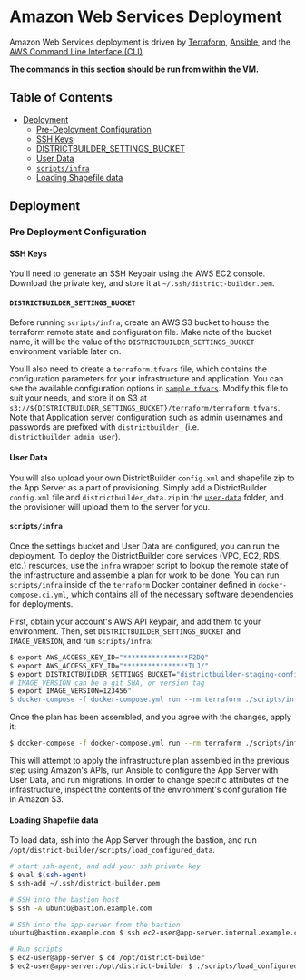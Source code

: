 # Amazon Web Services Deployment

Amazon Web Services deployment is driven by [Terraform](https://terraform.io/), [Ansible](https://www.ansible.com/), and the [AWS Command Line Interface (CLI)](http://aws.amazon.com/cli/).

**The commands in this section should be run from within the VM.**

## Table of Contents

* [Deployment](#deployment)
    * [Pre-Deployment Configuration](#pre-deployment-configuration)
    * [SSH Keys](#ssh-keys)
    * [DISTRICTBUILDER_SETTINGS_BUCKET](#districtbuilder_settings_bucket)
    * [User Data](#user-data)
    * [`scripts/infra`](#scriptsinfra)
    * [Loading Shapefile data](#loading-shapefile-data)

## Deployment

### Pre Deployment Configuration

#### SSH Keys

You'll need to generate an SSH Keypair using the AWS EC2 console. Download the private key, and store it at `~/.ssh/district-builder.pem`.

#### `DISTRICTBUILDER_SETTINGS_BUCKET`

Before running `scripts/infra`, create an AWS S3 bucket to house the terraform remote state and configuration file. Make note of the bucket name, it will be the value of the `DISTRICTBUILDER_SETTINGS_BUCKET` environment variable later on.

You'll also need to create a `terraform.tfvars` file, which contains the configuration parameters for your infrastructure and application. You can see the available configuration options in [`sample.tfvars`](./terraform/sample.tfvars). Modify this file to suit your needs, and store it on S3 at `s3://${DISTRICTBUILDER_SETTINGS_BUCKET}/terraform/terraform.tfvars`. Note that Application server configuration such as admin usernames and passwords are prefixed with `districtbuilder_` (i.e. `districtbuilder_admin_user`).

#### User Data

You will also upload your own DistrictBuilder `config.xml` and shapefile zip to the App Server as a part of provisioning. Simply add a DistrictBuilder `config.xml` file and `districtbuilder_data.zip` in the [`user-data`](./user-data/) folder, and the provisioner will upload them to the server for you. 

#### `scripts/infra`
Once the settings bucket and User Data are configured, you can run the deployment. To deploy the DistrictBuilder core services (VPC, EC2, RDS, etc.) resources, use the `infra` wrapper script to lookup the remote state of the infrastructure and assemble a plan for work to be done. You can run `scripts/infra` inside of the `terraform` Docker container defined in `docker-compose.ci.yml`, which contains all of the necessary software dependencies for deployments.

First, obtain your account's AWS API keypair, and add them to your environment. Then, set `DISTRICTBUILDER_SETTINGS_BUCKET` and `IMAGE_VERSION`, and run `scripts/infra`:


```bash
$ export AWS_ACCESS_KEY_ID="****************F2DQ"
$ export AWS_ACCESS_KEY_ID="****************TLJ/"
$ export DISTRICTBUILDER_SETTINGS_BUCKET="districtbuilder-staging-config-us-east-1"
# IMAGE_VERSION can be a git SHA, or version tag
$ export IMAGE_VERSION=123456"
$ docker-compose -f docker-compose.yml run --rm terraform ./scripts/infra plan
```

Once the plan has been assembled, and you agree with the changes, apply it:

```bash
$ docker-compose -f docker-compose.yml run --rm terraform ./scripts/infra apply
```

This will attempt to apply the infrastructure plan assembled in the previous step using Amazon's APIs, run Ansible to configure the App Server with User Data, and run migrations. In order to change specific attributes of the infrastructure, inspect the contents of the environment's configuration file in Amazon S3.

#### Loading Shapefile data
To load data, ssh into the App Server through the bastion, and run `/opt/district-builder/scripts/load_configured_data`.

```bash
# start ssh-agent, and add your ssh private key
$ eval $(ssh-agent)
$ ssh-add ~/.ssh/district-builder.pem

# SSH into the bastion host
$ ssh -A ubuntu@bastion.example.com

# SSh into the app-server from the bastion
ubuntu@bastion.example.com $ ssh ec2-user@app-server.internal.example.com

# Run scripts
$ ec2-user@app-server $ cd /opt/district-builder
$ ec2-user@app-server:/opt/district-builder $ ./scripts/load_configured_data
```